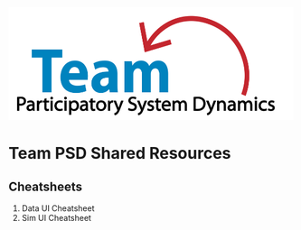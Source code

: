 <img src = "https://github.com/lzim/teampsd/blob/master/resources/logos/team_psd_logo_sm.png"
     height = "200" width = "600">  

# Team PSD Shared Resources

## Cheatsheets

1. Data UI Cheatsheet  
2. Sim UI Cheatsheet
